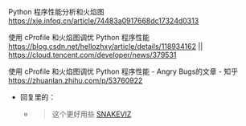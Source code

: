 
Python 程序性能分析和火焰图 https://xie.infoq.cn/article/74483a0917668dc17324d0313

使用 cProfile 和火焰图调优 Python 程序性能 https://blog.csdn.net/hellozhxy/article/details/118934162 || https://cloud.tencent.com/developer/news/379531

使用 cProfile 和火焰图调优 Python 程序性能 - Angry Bugs的文章 - 知乎 https://zhuanlan.zhihu.com/p/53760922
- 回复里的：
  * > 这个更好用些 [SNAKEVIZ](https://jiffyclub.github.io/snakeviz/) 
